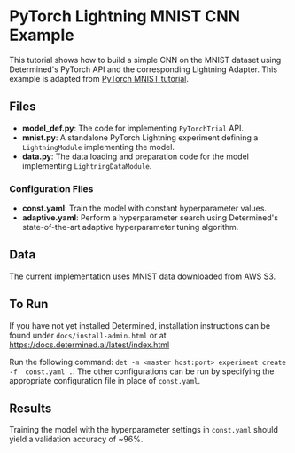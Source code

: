 # PyTorch Lightning MNIST CNN Example
This tutorial shows how to build a simple CNN on the MNIST dataset using
Determined's PyTorch API and the corresponding Lightning Adapter.
This example is adapted from [PyTorch MNIST tutorial](https://github.com/pytorch/examples/tree/master/mnist).

## Files
* **model_def.py**: The code for implementing `PyTorchTrial` API.
* **mnist.py**: A standalone PyTorch Lightning experiment defining a `LightningModule` implementing the model.
* **data.py**: The data loading and preparation code for the model implementing `LightningDataModule`.

### Configuration Files
* **const.yaml**: Train the model with constant hyperparameter values.
* **adaptive.yaml**: Perform a hyperparameter search using Determined's state-of-the-art adaptive
hyperparameter tuning algorithm.

## Data
The current implementation uses MNIST data downloaded from AWS S3.

## To Run
If you have not yet installed Determined, installation instructions can be found
under `docs/install-admin.html` or at https://docs.determined.ai/latest/index.html

Run the following command: `det -m <master host:port> experiment create -f 
const.yaml .`. The other configurations can be run by specifying the appropriate 
configuration file in place of `const.yaml`.

## Results
Training the model with the hyperparameter settings in `const.yaml` should yield
a validation accuracy of ~96%. 
